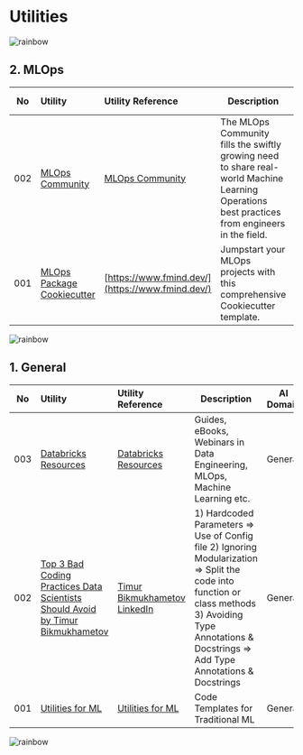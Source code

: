 # Utilities

![rainbow](https://github.com/ancilcleetus/My-Learning-Journey/assets/25684256/839c3524-2a1d-4779-85a0-83c562e1e5e5)

## 2. MLOps

| No | Utility | Utility Reference | Description | AI Domain | Comments |
| -- | :------ | :---------------- | ----------- | --------- | :------- |
| 002 | [MLOps Community](https://mlops.community/) | [MLOps Community](https://mlops.community/) | The MLOps Community fills the swiftly growing need to share real-world Machine Learning Operations best practices from engineers in the field. | MLOps | Check it out |
| 001 | [MLOps Package Cookiecutter](https://github.com/fmind/cookiecutter-mlops-package) | [https://www.fmind.dev/](https://www.fmind.dev/) | Jumpstart your MLOps projects with this comprehensive Cookiecutter template. | MLOps | Check it out |

![rainbow](https://github.com/ancilcleetus/My-Learning-Journey/assets/25684256/839c3524-2a1d-4779-85a0-83c562e1e5e5)

## 1. General

| No | Utility | Utility Reference | Description | AI Domain | Comments |
| -- | :------ | :---------------- | ----------- | --------- | :------- |
| 003 | [Databricks Resources](https://www.databricks.com/resources) | [Databricks Resources](https://www.databricks.com/resources) | Guides, eBooks, Webinars in Data Engineering, MLOps, Machine Learning etc. | General | Check it out |
| 002 | [Top 3 Bad Coding Practices Data Scientists Should Avoid by Timur Bikmukhametov](https://nbviewer.org/github/ancilcleetus/My-Learning-Journey/blob/main/Tools-Libraries-Utilities/Utilities/General/Top-3-Bad-Coding-Practices-by-Timur-Bikmukhametov.pdf) | [Timur Bikmukhametov LinkedIn](https://www.linkedin.com/in/timurbikmukhametov/) | 1) Hardcoded Parameters => Use of Config file 2) Ignoring Modularization => Split the code into function or class methods 3) Avoiding Type Annotations & Docstrings => Add Type Annotations & Docstrings | General | $\textbf{\color{red}Adhere rigorously to the coding guidelines in all projects.}$ |
| 001 | [Utilities for ML](https://nbviewer.org/github/ancilcleetus/My-Learning-Journey/blob/main/Tools-Libraries-Utilities/Utilities/General/Utilities_for_ML.ipynb) | [Utilities for ML](https://nbviewer.org/github/ancilcleetus/My-Learning-Journey/blob/main/Tools-Libraries-Utilities/Utilities/General/Utilities_for_ML.ipynb) | Code Templates for Traditional ML | General | $\textbf{\color{red}Adhere rigorously to the coding guidelines in all projects.}$ |

![rainbow](https://github.com/ancilcleetus/My-Learning-Journey/assets/25684256/839c3524-2a1d-4779-85a0-83c562e1e5e5)
